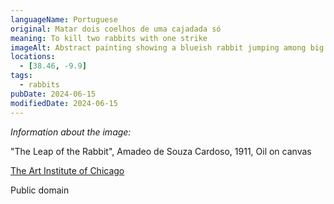 ```yaml
---
languageName: Portuguese
original: Matar dois coelhos de uma cajadada só
meaning: To kill two rabbits with one strike
imageAlt: Abstract painting showing a blueish rabbit jumping among big green leaves and flowers
locations:
  - [38.46, -9.9]
tags:
  - rabbits
pubDate: 2024-06-15
modifiedDate: 2024-06-15
---
```


_Information about the image:_

"The Leap of the Rabbit", Amadeo de Souza Cardoso, 1911, Oil on canvas

[The Art Institute of Chicago](https://www.artic.edu/artworks/8999/the-leap-of-the-rabbit)

Public domain
